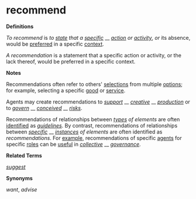 # recommend

**Definitions**

_To recommend_ is _to_ [_state_](https://github.com/gcassel/Modular-Organization-Terminology/blob/master/terms/state.md) _that a_ [_specific_](https://github.com/gcassel/Modular-Organization-Terminology/blob/master/terms/specific.md) __ [_action_](https://github.com/gcassel/Modular-Organization-Terminology/blob/master/terms/act.md) _or_ [_activity_](https://github.com/gcassel/Modular-Organization-Terminology/blob/master/terms/activity.md), _or_ its absence, would be [preferred](https://github.com/gcassel/Modular-Organization-Terminology/blob/master/terms/prefer.md) in a specific [context](https://github.com/gcassel/Modular-Organization-Terminology/blob/master/terms/context.md).

_A recommendation_ is a statement that a specific action or activity, or the lack thereof, would be preferred in a specific context.

**Notes**

Recommendations often refer to others' [selections](https://github.com/gcassel/Modular-Organization-Terminology/blob/master/terms/select.md) from multiple [options](https://github.com/gcassel/Modular-Organization-Terminology/blob/master/terms/option.md); for example, selecting a specific [good](https://github.com/gcassel/Modular-Organization-Terminology/blob/master/terms/good.md) or [service](https://github.com/gcassel/Modular-Organization-Terminology/blob/master/terms/service.md).

Agents may create recommendations to [_support_](https://github.com/gcassel/Modular-Organization-Terminology/blob/master/terms/support.md) __ [_creative_](https://github.com/gcassel/Modular-Organization-Terminology/blob/master/terms/create.md) __ [_production_](https://github.com/gcassel/Modular-Organization-Terminology/blob/master/terms/produce.md) or to [_govern_](https://github.com/gcassel/Modular-Organization-Terminology/blob/master/terms/governance.md) __ [_conceived_](https://github.com/gcassel/Modular-Organization-Terminology/blob/master/terms/concept.md) __ [_risks_](https://github.com/gcassel/Modular-Organization-Terminology/blob/master/terms/risk.md).

Recommendations of relationships between [_types_](https://github.com/gcassel/Modular-Organization-Terminology/blob/master/terms/type.md) _of elements_ are often [identified](https://github.com/gcassel/Modular-Organization-Terminology/blob/master/terms/identify.md) as [_guidelines_](https://github.com/gcassel/Modular-Organization-Terminology/blob/master/terms/guideline.md). By contrast, recommendations of relationships between [_specific_](https://github.com/gcassel/Modular-Organization-Terminology/blob/master/terms/specific) __ [_instances_](https://github.com/gcassel/Modular-Organization-Terminology/blob/master/terms/instance.md) _of elements_ are often identified as _recommendations_. For [example](https://github.com/gcassel/Modular-Organization-Terminology/blob/master/terms/example.md), recommendations of specific [agents](https://github.com/gcassel/Modular-Organization-Terminology/blob/master/terms/agent.md) for specific [roles](https://github.com/gcassel/Modular-Organization-Terminology/blob/master/terms/role.md) can be [useful](https://github.com/gcassel/Modular-Organization-Terminology/blob/master/terms/use.md) in [_collective_](https://github.com/gcassel/Modular-Organization-Terminology/blob/master/terms/collective.md) __ [_governance_](https://github.com/gcassel/Modular-Organization-Terminology/blob/master/terms/governance.md).

**Related Terms**

[_suggest_](https://github.com/gcassel/Modular-Organization-Terminology/blob/master/terms/suggest.md)

**Synonyms**

_want_, _advise_

